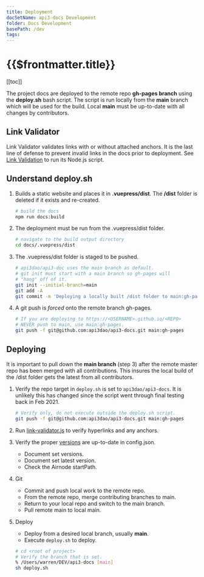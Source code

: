```yaml
---
title: Deployment
docSetName: api3-docs Development
folder: Docs Development
basePath: /dev
tags:
---
```


# {{$frontmatter.title}}

<TocHeader />
[[toc]]

The project docs are deployed to the remote repo **gh-pages branch** using the
**deploy.sh** bash script. The script is run locally from the **main** branch
which will be used for the build. Local **main** must be up-to-date with all
changes by contributors.

## Link Validator

Link Validator validates links with or without attached anchors. It is the last
line of defense to prevent invalid links in the docs prior to deployment. See
[Link Validation](link-validator.md) to run its Node.js script.

## Understand deploy.sh

1. Builds a static website and places it in **.vuepress/dist**. The **/dist**
   folder is deleted if it exists and re-created.

   ```bash
   # build the docs
   npm run docs:build
   ```

2. The deployment must be run from the .vuepress/dist folder.

   ```bash
   # navigate to the build output directory
   cd docs/.vuepress/dist
   ```

3. The .vuepress/dist folder is staged to be pushed.

   ```bash
   # api3dao/api3-doc uses the main branch as default.
   # git init must start with a main branch so gh-pages will
   # "hang" off of it.
   git init --initial-branch=main
   git add -A
   git commit -m 'Deploying a locally built /dist folder to main:gh-pages as its own commit history.'
   ```

4. A git push is _forced_ onto the remote branch gh-pages.

   ```bash
   # If you are deploying to https://<USERNAME>.github.io/<REPO>
   # NEVER push to main, use main:gh-pages.
   git push -f git@github.com:api3dao/api3-docs.git main:gh-pages
   ```

## Deploying

It is important to pull down the **main branch** (step 3) after the remote
master repo has been merged with all contributions. This insures the local build
of the /dist folder gets the latest from all contributors.

1. Verify the repo target in `deploy.sh` is set to `api3dao/api3-docs`. It is
   unlikely this has changed since the script went through final testing back in
   Feb 2021.

   ```bash
   # Verify only, do not execute outside the deploy.sh script.
   git push -f git@github.com:api3dao/api3-docs.git main:gh-pages
   ```

2. Run [link-validator.js](link-validator.md#link-validator-js) to verify
   hyperlinks and any anchors.

3. Verify the proper [versions](./versioning.md) are up-to-date in config.json.

   - Document set versions.
   - Document set latest version.
   - Check the Airnode startPath.

4. Git

   - Commit and push local work to the remote repo.
   - From the remote repo, merge contributing branches to main.
   - Return to your local repo and switch to the main branch.
   - Pull remote main to local main.

5. Deploy

   - Deploy from a desired local branch, usually **main**.
   - Execute `deploy.sh` to deploy.

   ```bash
   # cd <root of project>
   # Verify the branch that is set.
   % /Users/warren/DEV/api3-docs [main]
   sh deploy.sh
   ```

